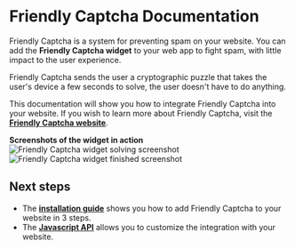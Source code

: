 # Friendly Captcha Documentation



Friendly Captcha is a system for preventing spam on your website.  You can add the **Friendly Captcha widget** to your web app to fight spam, with little impact to the user experience.

Friendly Captcha sends the user a cryptographic puzzle that takes the user's device a few seconds to solve, the user doesn't have to do anything.

This documentation will show you how to integrate Friendly Captcha into your website. If you wish to learn more about Friendly Captcha, visit the [**Friendly Captcha website**](https://friendlycaptcha.com).

**Screenshots of the widget in action**  
![Friendly Captcha widget solving screenshot](https://i.imgur.com/BNRdsxS.png) ![Friendly Captcha widget finished screenshot](https://i.imgur.com/HlMY7QM.png)

## Next steps
* The [**installation guide**](/installation) shows you how to add Friendly Captcha to your website in 3 steps.
* The [**Javascript API**](/api) allows you to customize the integration with your website.

